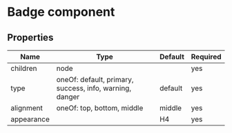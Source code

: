 # Badge component

## Properties

| Name       | Type                                                    | Default       | Required |
|------------|---------------------------------------------------------|---------------|----------|
| children   | node                                                    |               | yes      |
| type       | oneOf: default, primary, success, info, warning, danger | default       | yes      |
| alignment  | oneOf: top, bottom, middle                              | middle        | yes      |
| appearance |                                                         | H4            | yes      |

